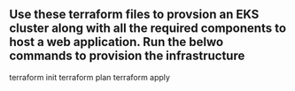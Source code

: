 ## Use these terraform files to provsion an EKS cluster along with all the required components to host a web application. Run the belwo commands to provision the infrastructure

terraform init
terraform plan
terraform apply
